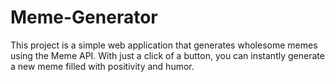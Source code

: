 # Meme-Generator
This project is a simple web application that generates wholesome memes using the Meme API. With just a click of a button, you can instantly generate a new meme filled with positivity and humor.
